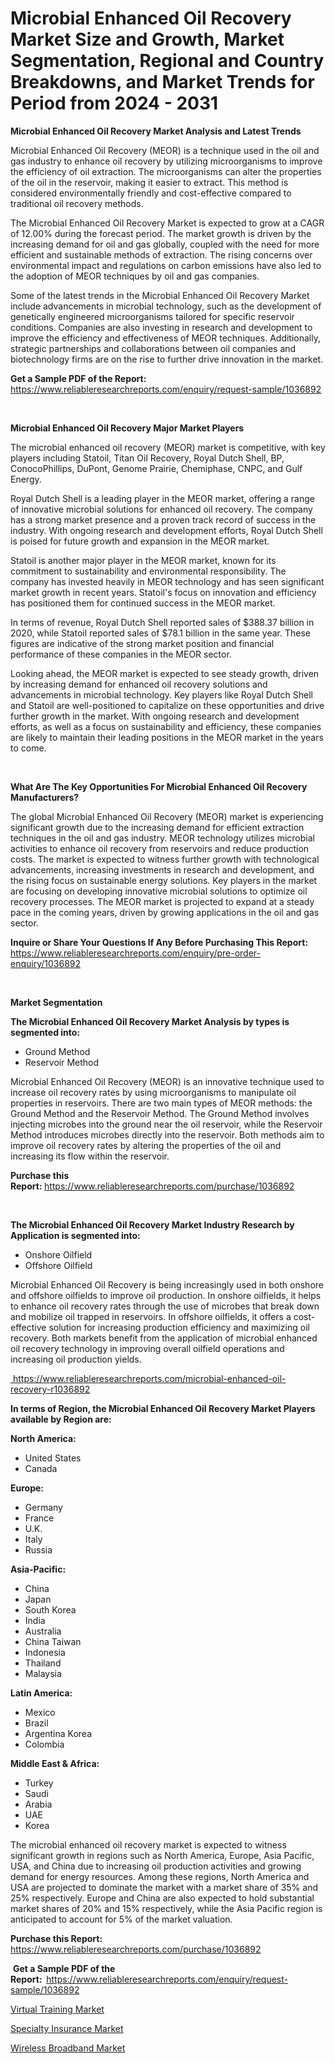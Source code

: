 <p><h1>Microbial Enhanced Oil Recovery Market Size and Growth, Market Segmentation, Regional and Country Breakdowns, and Market Trends for Period from 2024 -  2031</h1></p><p><strong>Microbial Enhanced Oil Recovery Market Analysis and Latest Trends</strong></p>
<p><p>Microbial Enhanced Oil Recovery (MEOR) is a technique used in the oil and gas industry to enhance oil recovery by utilizing microorganisms to improve the efficiency of oil extraction. The microorganisms can alter the properties of the oil in the reservoir, making it easier to extract. This method is considered environmentally friendly and cost-effective compared to traditional oil recovery methods.</p><p>The Microbial Enhanced Oil Recovery Market is expected to grow at a CAGR of 12.00% during the forecast period. The market growth is driven by the increasing demand for oil and gas globally, coupled with the need for more efficient and sustainable methods of extraction. The rising concerns over environmental impact and regulations on carbon emissions have also led to the adoption of MEOR techniques by oil and gas companies.</p><p>Some of the latest trends in the Microbial Enhanced Oil Recovery Market include advancements in microbial technology, such as the development of genetically engineered microorganisms tailored for specific reservoir conditions. Companies are also investing in research and development to improve the efficiency and effectiveness of MEOR techniques. Additionally, strategic partnerships and collaborations between oil companies and biotechnology firms are on the rise to further drive innovation in the market.</p></p>
<p><strong>Get a Sample PDF of the Report:&nbsp;</strong> <a href="https://www.reliableresearchreports.com/enquiry/request-sample/1036892">https://www.reliableresearchreports.com/enquiry/request-sample/1036892</a></p>
<p>&nbsp;</p>
<p><strong>Microbial Enhanced Oil Recovery Major Market Players</strong></p>
<p><p>The microbial enhanced oil recovery (MEOR) market is competitive, with key players including Statoil, Titan Oil Recovery, Royal Dutch Shell, BP, ConocoPhillips, DuPont, Genome Prairie, Chemiphase, CNPC, and Gulf Energy.</p><p>Royal Dutch Shell is a leading player in the MEOR market, offering a range of innovative microbial solutions for enhanced oil recovery. The company has a strong market presence and a proven track record of success in the industry. With ongoing research and development efforts, Royal Dutch Shell is poised for future growth and expansion in the MEOR market.</p><p>Statoil is another major player in the MEOR market, known for its commitment to sustainability and environmental responsibility. The company has invested heavily in MEOR technology and has seen significant market growth in recent years. Statoil's focus on innovation and efficiency has positioned them for continued success in the MEOR market.</p><p>In terms of revenue, Royal Dutch Shell reported sales of $388.37 billion in 2020, while Statoil reported sales of $78.1 billion in the same year. These figures are indicative of the strong market position and financial performance of these companies in the MEOR sector.</p><p>Looking ahead, the MEOR market is expected to see steady growth, driven by increasing demand for enhanced oil recovery solutions and advancements in microbial technology. Key players like Royal Dutch Shell and Statoil are well-positioned to capitalize on these opportunities and drive further growth in the market. With ongoing research and development efforts, as well as a focus on sustainability and efficiency, these companies are likely to maintain their leading positions in the MEOR market in the years to come.</p></p>
<p>&nbsp;</p>
<p><strong>What Are The Key Opportunities For Microbial Enhanced Oil Recovery Manufacturers?</strong></p>
<p><p>The global Microbial Enhanced Oil Recovery (MEOR) market is experiencing significant growth due to the increasing demand for efficient extraction techniques in the oil and gas industry. MEOR technology utilizes microbial activities to enhance oil recovery from reservoirs and reduce production costs. The market is expected to witness further growth with technological advancements, increasing investments in research and development, and the rising focus on sustainable energy solutions. Key players in the market are focusing on developing innovative microbial solutions to optimize oil recovery processes. The MEOR market is projected to expand at a steady pace in the coming years, driven by growing applications in the oil and gas sector.</p></p>
<p><strong>Inquire or Share Your Questions If Any Before Purchasing This Report:</strong> <a href="https://www.reliableresearchreports.com/enquiry/pre-order-enquiry/1036892">https://www.reliableresearchreports.com/enquiry/pre-order-enquiry/1036892</a></p>
<p>&nbsp;</p>
<p><strong>Market Segmentation</strong></p>
<p><strong>The Microbial Enhanced Oil Recovery Market Analysis by types is segmented into:</strong></p>
<p><ul><li>Ground Method</li><li>Reservoir Method</li></ul></p>
<p><p>Microbial Enhanced Oil Recovery (MEOR) is an innovative technique used to increase oil recovery rates by using microorganisms to manipulate oil properties in reservoirs. There are two main types of MEOR methods: the Ground Method and the Reservoir Method. The Ground Method involves injecting microbes into the ground near the oil reservoir, while the Reservoir Method introduces microbes directly into the reservoir. Both methods aim to improve oil recovery rates by altering the properties of the oil and increasing its flow within the reservoir.</p></p>
<p><strong>Purchase this Report:&nbsp;</strong><a href="https://www.reliableresearchreports.com/purchase/1036892">https://www.reliableresearchreports.com/purchase/1036892</a></p>
<p>&nbsp;</p>
<p><strong>The Microbial Enhanced Oil Recovery Market Industry Research by Application is segmented into:</strong></p>
<p><ul><li>Onshore Oilfield</li><li>Offshore Oilfield</li></ul></p>
<p><p>Microbial Enhanced Oil Recovery is being increasingly used in both onshore and offshore oilfields to improve oil production. In onshore oilfields, it helps to enhance oil recovery rates through the use of microbes that break down and mobilize oil trapped in reservoirs. In offshore oilfields, it offers a cost-effective solution for increasing production efficiency and maximizing oil recovery. Both markets benefit from the application of microbial enhanced oil recovery technology in improving overall oilfield operations and increasing oil production yields.</p></p>
<p><a href="https://www.reliableresearchreports.com/microbial-enhanced-oil-recovery-r1036892">&nbsp;https://www.reliableresearchreports.com/microbial-enhanced-oil-recovery-r1036892</a></p>
<p><strong>In terms of Region, the Microbial Enhanced Oil Recovery Market Players available by Region are:</strong></p>
<p>
    <p> <strong> North America: </strong>
        <ul>
            <li>United States</li>
            <li>Canada</li>
        </ul>
        </p> 
    <p> <strong> Europe: </strong>
        <ul>
            <li>Germany</li>
            <li>France</li>
            <li>U.K.</li>
            <li>Italy</li>
            <li>Russia</li>
        </ul>
        </p> 
    <p> <strong> Asia-Pacific: </strong>
        <ul>
            <li>China</li>
            <li>Japan</li>
            <li>South Korea</li>
            <li>India</li>
            <li>Australia</li>
            <li>China Taiwan</li>
            <li>Indonesia</li>
            <li>Thailand</li>
            <li>Malaysia</li>
        </ul>
        </p> 
    <p> <strong> Latin America: </strong>
        <ul>
            <li>Mexico</li>
            <li>Brazil</li>
            <li>Argentina Korea</li>
            <li>Colombia</li>
        </ul>
        </p> 
    <p> <strong> Middle East & Africa: </strong>
        <ul>
            <li>Turkey</li>
            <li>Saudi</li>
            <li>Arabia</li>
            <li>UAE</li>
            <li>Korea</li>
        </ul>
    </p>
    </p>
<p><p>The microbial enhanced oil recovery market is expected to witness significant growth in regions such as North America, Europe, Asia Pacific, USA, and China due to increasing oil production activities and growing demand for energy resources. Among these regions, North America and USA are projected to dominate the market with a market share of 35% and 25% respectively. Europe and China are also expected to hold substantial market shares of 20% and 15% respectively, while the Asia Pacific region is anticipated to account for 5% of the market valuation.</p></p>
<p><strong>Purchase this Report: </strong><a href="https://www.reliableresearchreports.com/purchase/1036892">https://www.reliableresearchreports.com/purchase/1036892</a></p>
<p>&nbsp;<strong>Get a Sample PDF of the Report:&nbsp;&nbsp;</strong><a href="https://www.reliableresearchreports.com/enquiry/request-sample/1036892">https://www.reliableresearchreports.com/enquiry/request-sample/1036892</a></p>
<p><strong></strong></p>
<p><p><a href="https://github.com/Angelnienowdseej3e45z3p8c/Market-Research-Report-List-2/blob/main/virtual-training-market.md">Virtual Training Market</a></p><p><a href="https://github.com/brentleyjimmiealvaradoz4l1rea/Market-Research-Report-List-2/blob/main/specialty-insurance-market.md">Specialty Insurance Market</a></p><p><a href="https://github.com/angeliabkratze/Market-Research-Report-List-1/blob/main/wireless-broadband-market.md">Wireless Broadband Market</a></p></p>